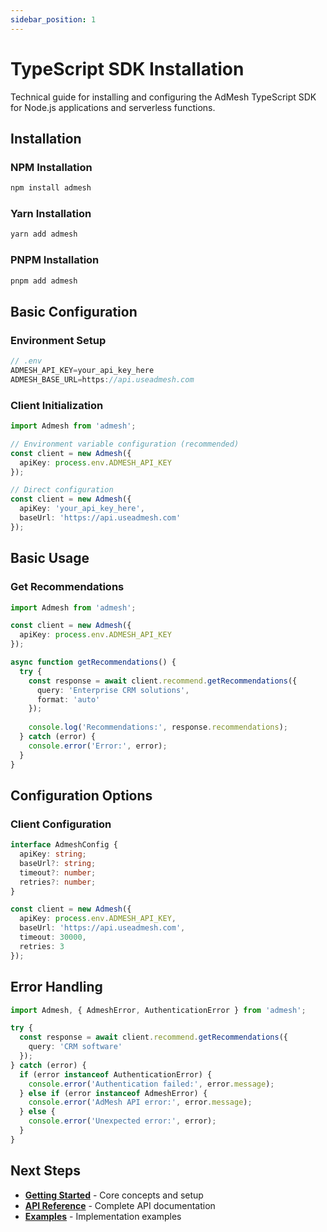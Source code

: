 ```yaml
---
sidebar_position: 1
---
```


# TypeScript SDK Installation

Technical guide for installing and configuring the AdMesh TypeScript SDK for Node.js applications and serverless functions.

## Installation

### NPM Installation

```bash
npm install admesh
```

### Yarn Installation

```bash
yarn add admesh
```

### PNPM Installation

```bash
pnpm add admesh
```

## Basic Configuration

### Environment Setup

```typescript
// .env
ADMESH_API_KEY=your_api_key_here
ADMESH_BASE_URL=https://api.useadmesh.com
```

### Client Initialization

```typescript
import Admesh from 'admesh';

// Environment variable configuration (recommended)
const client = new Admesh({
  apiKey: process.env.ADMESH_API_KEY
});

// Direct configuration
const client = new Admesh({
  apiKey: 'your_api_key_here',
  baseUrl: 'https://api.useadmesh.com'
});
```

## Basic Usage

### Get Recommendations

```typescript
import Admesh from 'admesh';

const client = new Admesh({
  apiKey: process.env.ADMESH_API_KEY
});

async function getRecommendations() {
  try {
    const response = await client.recommend.getRecommendations({
      query: 'Enterprise CRM solutions',
      format: 'auto'
    });
    
    console.log('Recommendations:', response.recommendations);
  } catch (error) {
    console.error('Error:', error);
  }
}
```

## Configuration Options

### Client Configuration

```typescript
interface AdmeshConfig {
  apiKey: string;
  baseUrl?: string;
  timeout?: number;
  retries?: number;
}

const client = new Admesh({
  apiKey: process.env.ADMESH_API_KEY,
  baseUrl: 'https://api.useadmesh.com',
  timeout: 30000,
  retries: 3
});
```

## Error Handling

```typescript
import Admesh, { AdmeshError, AuthenticationError } from 'admesh';

try {
  const response = await client.recommend.getRecommendations({
    query: 'CRM software'
  });
} catch (error) {
  if (error instanceof AuthenticationError) {
    console.error('Authentication failed:', error.message);
  } else if (error instanceof AdmeshError) {
    console.error('AdMesh API error:', error.message);
  } else {
    console.error('Unexpected error:', error);
  }
}
```

## Next Steps

- **[Getting Started](/getting-started/overview)** - Core concepts and setup
- **[API Reference](/api/authentication)** - Complete API documentation
- **[Examples](/examples/ai-assistant)** - Implementation examples
